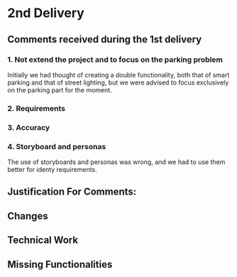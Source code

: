 # 2nd Delivery

## Comments received during the 1st delivery

### 1. Not extend the project and to focus on the parking problem
Initially we had thought of creating a double functionality, both that of smart parking and that of street lighting, but we were advised to focus exclusively on the parking part for the moment.

### 2. Requirements

### 3. Accuracy

### 4. Storyboard and personas
The use of storyboards and personas was wrong, and we had to use them better for identy requirements.
   
## Justification For Comments:
	
## Changes

## Technical Work 
	
## Missing Functionalities
